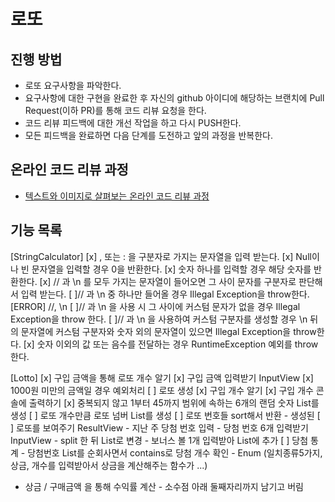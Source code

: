 # 로또

## 진행 방법

* 로또 요구사항을 파악한다.
* 요구사항에 대한 구현을 완료한 후 자신의 github 아이디에 해당하는 브랜치에 Pull Request(이하 PR)를 통해 코드 리뷰 요청을 한다.
* 코드 리뷰 피드백에 대한 개선 작업을 하고 다시 PUSH한다.
* 모든 피드백을 완료하면 다음 단계를 도전하고 앞의 과정을 반복한다.

## 온라인 코드 리뷰 과정

* [텍스트와 이미지로 살펴보는 온라인 코드 리뷰 과정](https://github.com/next-step/nextstep-docs/tree/master/codereview)

## 기능 목록

[StringCalculator]
[x] , 또는 : 을 구분자로 가지는 문자열을 입력 받는다.
[x] Null이나 빈 문자열을 입력할 경우 0을 반환한다.
[x] 숫자 하나를 입력할 경우 해당 숫자를 반환한다.
[x] // 과 \n 를 모두 가지는 문자열이 들어오면 그 사이 문자를 구분자로 판단해서 입력 받는다.
[ ]// 과 \n 중 하나만 들어올 경우 Illegal Exception을 throw한다. [ERROR]  //, \n
[ ]// 과 \n 을 사용 시 그 사이에 커스텀 문자가 없을 경우 Illegal Exception을 throw 한다.
[ ]// 과 \n 을 사용하여 커스텀 구분자를 생성할 경우 \n 뒤의 문자열에 커스텀 구분자와 숫자 외의 문자열이 있으면 Illegal Exception을 throw한다.
[x] 숫자 이외의 값 또는 음수를 전달하는 경우 RuntimeException 예외를 throw 한다.

[Lotto]
[x] 구입 금액을 통해 로또 개수 알기
    [x] 구입 금액 입력받기 InputView
    [x] 1000원 미만의 금액일 경우 예외처리
[ ] 로또 생성 
    [x] 구입 개수 알기
    [x] 구입 개수 콘솔에 출력하기
    [x] 중복되지 않고 1부터 45까지 범위에 속하는 6개의 랜덤 숫자 List를 생성
    [ ] 로또 개수만큼 로또 넘버 List를 생성
    [ ] 로또 번호들 sort해서 반환 - 생성된
[ ] 로또를 보여주기 ResultView
    - 지난 주 당첨 번호 입력 - 당첨 번호 6개 입력받기 InputView 
    - split 한 뒤 List로 변경 - 보너스 볼 1개 입력받아 List에 추가
[ ] 당첨 통계 
    - 당첨번호 List를 순회사면서 contains로 당첨 개수 확인 
    - Enum (일치종류5가지, 상금, 개수를 입력받아서 상금을 계산해주는 함수가 ...)
- 상금 / 구매금액 을 통해 수익률 계산 - 소수점 아래 둘째자리까지 남기고 버림
